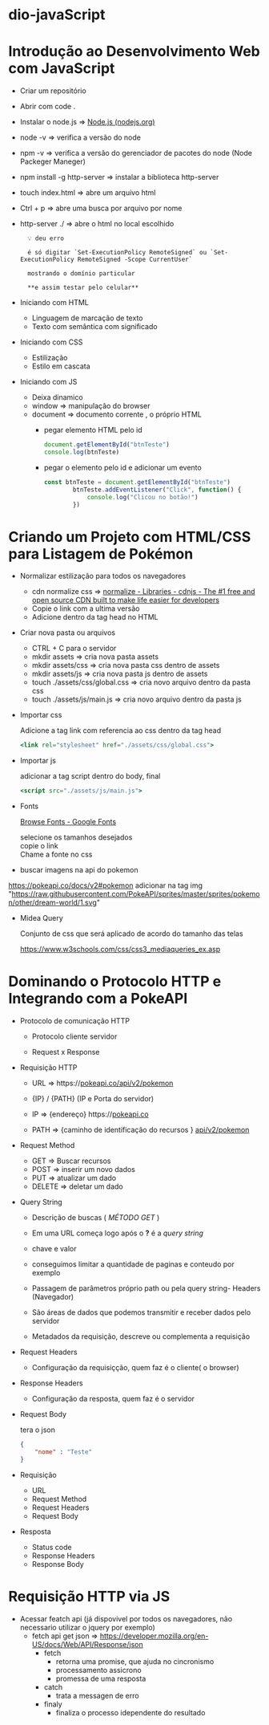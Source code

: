 # dio-javaScript

# Introdução ao Desenvolvimento Web com JavaScript
- Criar um repositório
- Abrir com code .
- Instalar o node.js ⇒ [Node.js (nodejs.org)](https://nodejs.org/en)
- node -v ⇒ verifica a versão do node
- npm -v ⇒ verifica a versão do gerenciador de pacotes do node (Node Packeger Maneger)
- npm install -g http-server ⇒ instalar a biblioteca http-server
- touch index.html ⇒ abre um arquivo html
- Ctrl + p ⇒ abre uma busca por arquivo por nome
- http-server ./ ⇒ abre o html no local escolhido       
  
        💡 deu erro
              
        é só digitar `Set-ExecutionPolicy RemoteSigned` ou `Set-ExecutionPolicy RemoteSigned -Scope CurrentUser`

        mostrando o domínio particular
                
        **e assim testar pelo celular**   
        
- Iniciando com HTML
    - Linguagem de marcação de texto
    - Texto com semântica com significado

- Iniciando com CSS
    - Estilização
    - Estilo em cascata

- Iniciando com JS 
    - Deixa dinamico
    - window ⇒ manipulação do browser
    - document ⇒ documento corrente , o próprio HTML
        - pegar elemento HTML pelo id
            
            ```jsx
            document.getElementById("btnTeste")
            console.log(btnTeste)
            ```
        - pegar o elemento pelo id e adicionar um evento
    
            ```jsx
            const btnTeste = document.getElementById("btnTeste")
                    btnTeste.addEventListener("Click", function() {
                        console.log("Clicou no botão!")
                    })
            ```
# Criando um Projeto com HTML/CSS para Listagem de Pokémon     
- Normalizar estilização para todos os navegadores
    - cdn normalize css ⇒  [normalize - Libraries - cdnjs - The #1 free and open source CDN built to make life easier for developers](https://cdnjs.com/libraries/normalize)
    - Copie o link com a ultima versão
    - Adicione dentro da tag head no HTML
- Criar nova pasta ou arquivos
    - CTRL + C para o servidor
    - mkdir assets ⇒ cria nova pasta assets
    - mkdir assets/css ⇒ cria nova pasta css  dentro de assets
    - mkdir assets/js ⇒ cria nova pasta js dentro de assets
    - touch ./assets/css/global.css ⇒ cria novo arquivo dentro da pasta css
    - touch ./assets/js/main.js ⇒ cria novo arquivo dentro da pasta js
- Importar css
    
    Adicione a tag link com referencia ao css dentro da tag head
    
    ```jsx
    <link rel="stylesheet" href="./assets/css/global.css">
    ```
    
- Importar js
    
    adicionar a tag script dentro do body, final 
    
    ```jsx
    <script src="./assets/js/main.js">
    ```
    
- Fonts
    
    [Browse Fonts - Google Fonts](https://fonts.google.com/)
    
    selecione os tamanhos desejados     
    copie o link   
    Chame a fonte no css 

- buscar imagens na api do pokemon

 https://pokeapi.co/docs/v2#pokemon adicionar na tag img "https://raw.githubusercontent.com/PokeAPI/sprites/master/sprites/pokemon/other/dream-world/1.svg"
    
- Midea Query
    
    Conjunto de css que será aplicado de acordo do tamanho das telas
    
    https://www.w3schools.com/css/css3_mediaqueries_ex.asp

# Dominando o Protocolo HTTP e Integrando com a PokeAPI

- Protocolo de comunicação HTTP

    - Protocolo cliente servidor

    - Request x Response

- Requisição HTTP
    
    
   - URL ⇒ https://[pokeapi.co/api/v2/pokemon](https://pokeapi.co/api/v2/pokemon)
    
   - {IP} /  {PATH} (IP e Porta do servidor)
    
   - IP ⇒ {endereço} https://[pokeapi.co](https://pokeapi.co/api/v2/pokemon) 
    
   - PATH ⇒  {caminho de identificação do recursos } [api/v2/pokemon](https://pokeapi.co/api/v2/pokemon)
    
- Request Method

    - GET ⇒ Buscar recursos
    - POST ⇒ inserir um novo dados
    - PUT ⇒ atualizar um dado
    - DELETE ⇒ deletar um dado
        
- Query String
    
   - Descrição de buscas  ( *MÉTODO GET* )
    
   - Em uma URL começa logo após o **?** é a *query string* 
    
   - chave e valor
       
   - conseguimos limitar a quantidade de paginas e conteudo por exemplo
    
   - Passagem de parâmetros próprio path ou pela query string- Headers (Navegador)
    
   - São áreas de dados que podemos transmitir e receber dados pelo servidor
    
   - Metadados da requisição, descreve ou complementa a requisição
    
- Request Headers
    
   - Configuração da requisiçção, quem faz é o cliente( o browser)
    
- Response Headers
    
   - Configuração da resposta, quem faz é o servidor
    
- Request Body
    
    tera o json 
    
    ```json
    {
    	"nome" : "Teste"
    }
    ```
    
- Requisição

    - URL
    - Request Method
    - Request Headers
    - Request Body

- Resposta

    - Status code
    - Response Headers
    - Response Body

# Requisição HTTP via JS

- Acessar featch api (já dispovivel por todos os navegadores, não necessario utilizar o jquery por exemplo)
    - fetch api get json => https://developer.mozilla.org/en-US/docs/Web/API/Response/json
        - fetch 
            -  retorna uma promise, que ajuda no cincronismo
            -  processamento assicrono
            - promessa de uma resposta
        - catch
            - trata a messagen de erro
        - finaly 
            - finaliza o processo idependente do resultado